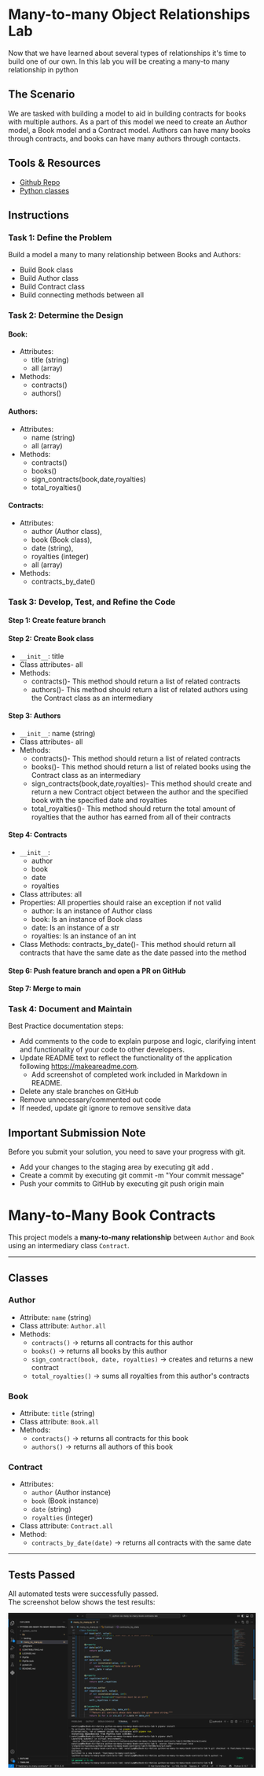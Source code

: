 # Many-to-many Object Relationships Lab

Now that we have learned about several types of relationships it's time to build 
one of our own. In this lab you will be creating a many-to many relationship in 
python 

## The Scenario 

We are tasked with building a model to aid in building contracts for books with 
multiple authors. As a part of this model we need to create an Author model, a Book 
model and a Contract model. Authors can have many books through contracts, and books 
can have many authors through contacts.

## Tools & Resources 
- [Github Repo](https://github.com/learn-co-curriculum/python-oo-many-to-many-book-contracts-lab)
- [Python classes](https://docs.python.org/3/tutorial/classes.html)

## Instructions

### Task 1: Define the Problem

Build a model a many to many relationship between Books and Authors:

* Build Book class
* Build Author class
* Build Contract class
* Build connecting methods between all

### Task 2: Determine the Design

#### Book:
* Attributes:
  * title (string)
  * all (array) 
* Methods:
  * contracts()
  * authors()

#### Authors:
* Attributes:
  * name (string)
  * all (array)
* Methods:
  * contracts()
  * books()
  * sign_contracts(book,date,royalties)
  * total_royalties()

#### Contracts:
* Attributes:
  * author (Author class), 
  * book (Book class), 
  * date (string), 
  * royalties (integer)
  * all (array)
* Methods:
  * contracts_by_date()

### Task 3: Develop, Test, and Refine the Code

#### Step 1: Create feature branch

#### Step 2: Create Book class

* `__init__`: title
* Class attributes- all
* Methods:
  * contracts()- This method should return a list of related contracts
  * authors()- This method should return a list of related authors using the Contract class as an intermediary

#### Step 3: Authors

* `__init__`: name (string)
* Class attributes- all
* Methods:
  * contracts()- This method should return a list of related contracts
  * books()- This method should return a list of related books using the Contract class as an intermediary
  * sign_contracts(book,date,royalties)- This method should create and return a new Contract object between the author and the specified book with the specified date and royalties
  * total_royalties()- This method should return the total amount of royalties that the author has earned from all of their contracts

#### Step 4: Contracts

* `__init__`:
  * author
  * book
  * date 
  * royalties 
* Class attributes: all
* Properties: All properties should raise an exception if not valid
  * author: Is an instance of Author class
  * book:  Is an instance of Book class
  * date: Is an instance of a str
  * royalties:  Is an instance of an int
* Class Methods: contracts_by_date()- This method should return all contracts that have the same date as the date passed into the method

#### Step 6: Push feature branch and open a PR on GitHub

#### Step 7: Merge to main

### Task 4: Document and Maintain

Best Practice documentation steps:
* Add comments to the code to explain purpose and logic, clarifying intent and functionality of your code to other developers.
* Update README text to reflect the functionality of the application following https://makeareadme.com. 
  * Add screenshot of completed work included in Markdown in README.
* Delete any stale branches on GitHub
* Remove unnecessary/commented out code
* If needed, update git ignore to remove sensitive data

## Important Submission Note

Before you submit your solution, you need to save your progress with git.

* Add your changes to the staging area by executing git add .
* Create a commit by executing git commit -m "Your commit message"
* Push your commits to GitHub by executing git push origin main

# Many-to-Many Book Contracts

This project models a **many-to-many relationship** between `Author` and `Book` using an intermediary class `Contract`.

---

## Classes

### Author
- Attribute: `name` (string)  
- Class attribute: `Author.all`  
- Methods:  
  - `contracts()` → returns all contracts for this author  
  - `books()` → returns all books by this author  
  - `sign_contract(book, date, royalties)` → creates and returns a new contract  
  - `total_royalties()` → sums all royalties from this author's contracts  

### Book
- Attribute: `title` (string)  
- Class attribute: `Book.all`  
- Methods:  
  - `contracts()` → returns all contracts for this book  
  - `authors()` → returns all authors of this book  

### Contract
- Attributes:  
  - `author` (Author instance)  
  - `book` (Book instance)  
  - `date` (string)  
  - `royalties` (integer)  
- Class attribute: `Contract.all`  
- Method:  
  - `contracts_by_date(date)` → returns all contracts with the same date  

---

## Tests Passed

All automated tests were successfully passed.  
The screenshot below shows the test results:

![tests passed](./tests_passed.png)
